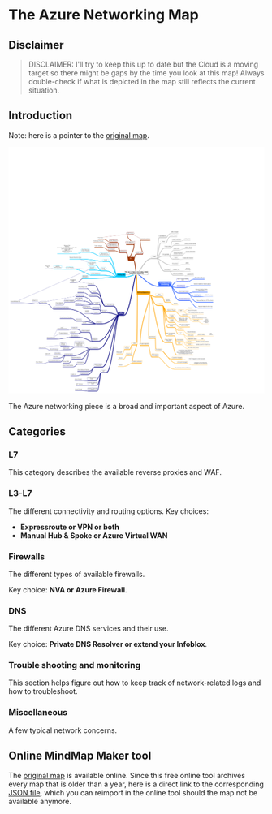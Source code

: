 # The Azure Networking Map
## Disclaimer
> DISCLAIMER: I'll try to keep this up to date but the Cloud is a moving target so there might be gaps by the time you look at this map! Always double-check if what is depicted in the map still reflects the current situation. 

## Introduction
Note: here is a pointer to the [original map](https://app.mindmapmaker.org/#m:mma6909a961d384a8b8a835587d479df24).

![networkingmap](./images/network.png)

The Azure networking piece is a broad and important aspect of Azure. 

## Categories
### L7
This category describes the available reverse proxies and WAF.

### L3-L7
The different connectivity and routing options. Key choices:

- **Expressroute or VPN or both**
- **Manual Hub & Spoke or Azure Virtual WAN**

### Firewalls
The different types of available firewalls.

Key choice: **NVA or Azure Firewall**.


### DNS
The different Azure DNS services and their use. 

Key choice: **Private DNS Resolver or extend your Infoblox**.

### Trouble shooting and monitoring
This section helps figure out how to keep track of network-related logs and how to troubleshoot.
### Miscellaneous
A few typical network concerns.

## Online MindMap Maker tool
The [original map](https://app.mindmapmaker.org/#m:mma6909a961d384a8b8a835587d479df24) is available online. Since this free online tool archives every map that is older than a year, here is a direct link to the corresponding [JSON file](./json/network.json), which you can reimport in the online tool should the map not be available anymore.